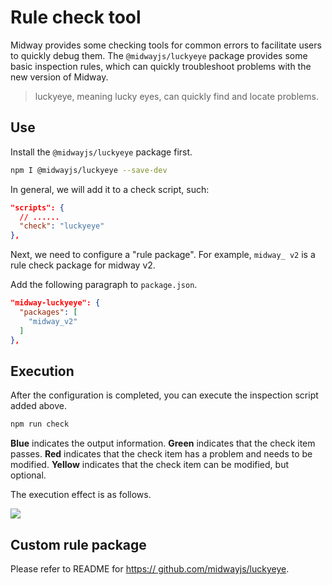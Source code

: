 # Rule check tool

Midway provides some checking tools for common errors to facilitate users to quickly debug them. The `@midwayjs/luckyeye` package provides some basic inspection rules, which can quickly troubleshoot problems with the new version of Midway.

> luckyeye, meaning lucky eyes, can quickly find and locate problems.

## Use

Install the `@midwayjs/luckyeye` package first.

```bash
npm I @midwayjs/luckyeye --save-dev
```

In general, we will add it to a check script, such:

```json
"scripts": {
  // ......
  "check": "luckyeye"
},
```

Next, we need to configure a "rule package". For example, `midway_ v2` is a rule check package for midway v2.

Add the following paragraph to `package.json`.

```json
"midway-luckyeye": {
  "packages": [
    "midway_v2"
  ]
},
```

## Execution

After the configuration is completed, you can execute the inspection script added above.

```bash
npm run check
```

**Blue** indicates the output information. **Green** indicates that the check item passes. **Red** indicates that the check item has a problem and needs to be modified. **Yellow** indicates that the check item can be modified, but optional.

The execution effect is as follows.

![](https://cdn.nlark.com/yuque/0/2021/png/501408/1610983986151-79c54e7c-3ff0-4f94-98bc-359dda0fa694.png)

## Custom rule package

Please refer to README for [https:// github.com/midwayjs/luckyeye](https://github.com/midwayjs/luckyeye).

